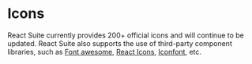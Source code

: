 # Icons

React Suite currently provides 200+ official icons and will continue to be updated. React Suite also supports the use of third-party component libraries, such as [Font awesome](https://github.com/FortAwesome/Font-Awesome/tree/master/js-packages/%40fortawesome), [React Icons](https://github.com/react-icons/react-icons), [Iconfont](https://www.iconfont.cn/), etc.

<div id="ad-view"></div>
